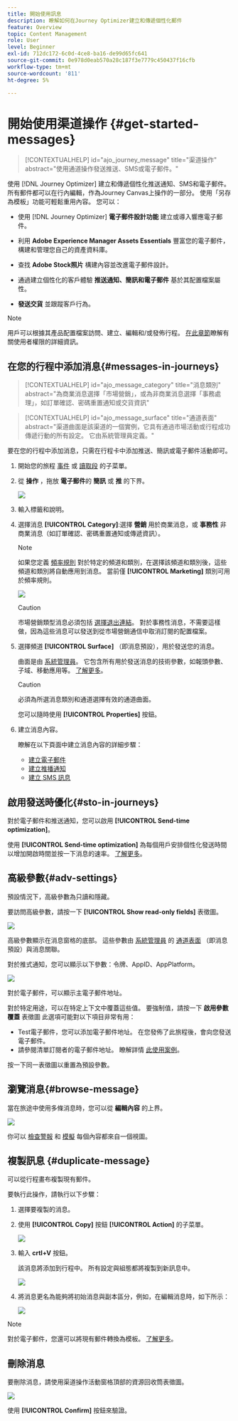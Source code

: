 ```yaml
---
title: 開始使用訊息
description: 瞭解如何在Journey Optimizer建立和傳遞個性化郵件
feature: Overview
topic: Content Management
role: User
level: Beginner
exl-id: 712dc172-6c0d-4ce8-ba16-de99d65fc641
source-git-commit: 0e978d0eab570a28c187f3e7779c450437f16cfb
workflow-type: tm+mt
source-wordcount: '811'
ht-degree: 5%

---
```


# 開始使用渠道操作 {#get-started-messages}

>[!CONTEXTUALHELP]
>id="ajo_journey_message"
>title="渠道操作"
>abstract="使用通道操作發送推送、SMS或電子郵件。"

使用 [!DNL Journey Optimizer] 建立和傳遞個性化推送通知、SMS和電子郵件。 所有郵件都可以在行內編輯，作為Journey Canvas上操作的一部分。  使用「另存為模板」功能可輕鬆重用內容。 您可以：

* 使用 [!DNL Journey Optimizer] **電子郵件設計功能** 建立或導入響應電子郵件。

* 利用 **Adobe Experience Manager Assets Essentials** 豐富您的電子郵件，構建和管理您自己的資產資料庫。

* 查找 **Adobe Stock照片** 構建內容並改進電子郵件設計。

* 通過建立個性化的客戶體驗 **推送通知、簡訊和電子郵件** 基於其配置檔案屬性。

* **發送交貨** 並跟蹤客戶行為。

>[!NOTE]
>
>用戶可以根據其產品配置檔案訪問、建立、編輯和/或發佈行程。 [在此章節](../administration/permissions.md)瞭解有關使用者權限的詳細資訊。


## 在您的行程中添加消息{#messages-in-journeys}

>[!CONTEXTUALHELP]
>id="ajo_message_category"
>title="消息類別"
>abstract="為商業消息選擇「市場營銷」，或為非商業消息選擇「事務處理」，如訂單確認、密碼重置通知或交貨資訊"

>[!CONTEXTUALHELP]
>id="ajo_message_surface"
>title="通道表面"
>abstract="渠道曲面是該渠道的一個實例，它具有通過市場活動或行程成功傳遞行動的所有設定。 它由系統管理員定義。"

要在您的行程中添加消息，只需在行程卡中添加推送、簡訊或電子郵件活動即可。

1. 開始您的旅程 [事件](../building-journeys/general-events.md) 或 [讀取段](../building-journeys/read-segment.md) 的子菜單。

1. 從 **操作** ，拖放 **電子郵件**&#x200B;的 **簡訊** 或 **推** 的下界。

   ![](assets/add-a-message.png)

1. 輸入標籤和說明。

1. 選擇消息 **[!UICONTROL Category]**:選擇 **營銷** 用於商業消息，或 **事務性** 非商業消息（如訂單確認、密碼重置通知或傳遞資訊）。

   >[!NOTE]
   >
   >如果您定義 [頻率規則](../configuration/frequency-rules.md) 對於特定的頻道和類別，在選擇該頻道和類別後，這些頻道和類別將自動應用到消息。 當前僅 **[!UICONTROL Marketing]** 類別可用於頻率規則。

   ![](assets/inline-message-category.png)

   >[!CAUTION]
   >
   >市場營銷類型消息必須包括 [選擇退出連結](../messages/consent.md#opt-out-management)。 對於事務性消息，不需要這樣做，因為這些消息可以發送到從市場營銷通信中取消訂閱的配置檔案。

1. 選擇頻道 **[!UICONTROL Surface]** （即消息預設），用於發送您的消息。

   曲面是由 [系統管理員](../start/path/administrator.md)。 它包含所有用於發送消息的技術參數，如報頭參數、子域、移動應用等。 [了解更多](../configuration/message-presets.md)。

   >[!CAUTION]
   >
   >必須為所選消息類別和通道選擇有效的通道曲面。

   您可以隨時使用 **[!UICONTROL Properties]** 按鈕。

1. 建立消息內容。

   瞭解在以下頁面中建立消息內容的詳細步驟：

   * [建立電子郵件](create-email.md)
   * [建立推播通知](create-push.md)
   * [建立 SMS 訊息](create-sms.md)

## 啟用發送時優化{#sto-in-journeys}

對於電子郵件和推送通知，您可以啟用 **[!UICONTROL Send-time optimization]**。

使用 **[!UICONTROL Send-time optimization]** 為每個用戶安排個性化發送時間以增加開啟時間並按一下消息的速率。 [了解更多](../messages/send-time-optimization.md)。


## 高級參數{#adv-settings}

預設情況下，高級參數為只讀和隱藏。

要訪問高級參數，請按一下 **[!UICONTROL Show read-only fields]** 表徵圖。

![](assets/show-read-only.png)

高級參數顯示在消息窗格的底部。 這些參數由 [系統管理員](../start/path/administrator.md) 的 [通道表面](../configuration/message-presets.md) （即消息預設）與消息關聯。

對於推式通知，您可以顯示以下參數：令牌、AppID、AppPlatform。

![](assets/push-adv-parameters.png)

對於電子郵件，可以顯示主電子郵件地址。

對於特定用途，可以在特定上下文中覆蓋這些值。 要強制值，請按一下 **啟用參數覆蓋** 表徵圖 此選項可能對以下項目非常有用：

* Test電子郵件，您可以添加電子郵件地址。 在您發佈了此旅程後，會向您發送電子郵件。
* 請參閱清單訂閱者的電子郵件地址。 瞭解詳情 [此使用案例](../building-journeys/message-to-subscribers-uc.md)。

按一下同一表徵圖以重置為預設參數。


## 瀏覽消息{#browse-message}

當在旅途中使用多條消息時，您可以從 **編輯內容** 的上界。

![](assets/inline-messages-multi-content.png)

你可以 [檢查警報](alerts.md) 和 [模擬](../design/preview.md) 每個內容都來自一個視圖。

## 複製訊息 {#duplicate-message}

可以從行程畫布複製現有郵件。

要執行此操作，請執行以下步驟：

1. 選擇要複製的消息。

1. 使用 **[!UICONTROL Copy]** 按鈕 **[!UICONTROL Action]** 的子菜單。

   ![](assets/message-duplicate.png)

1. 輸入 **crtl+V** 按鈕。

   該消息將添加到行程中。 所有設定與組態都將複製到新訊息中。

   ![](assets/message-duplicated.png)

1. 將消息更名為能夠將初始消息與副本區分，例如，在編輯消息時，如下所示：

   ![](assets/multi-message.png)


>[!NOTE]
>
>對於電子郵件，您還可以將現有郵件轉換為模板。 [了解更多](../design/email-templates.md)。

## 刪除消息

要刪除消息，請使用渠道操作活動窗格頂部的資源回收筒表徵圖。

![](assets/delete-message.png)

使用 **[!UICONTROL Confirm]** 按鈕來驗證。
